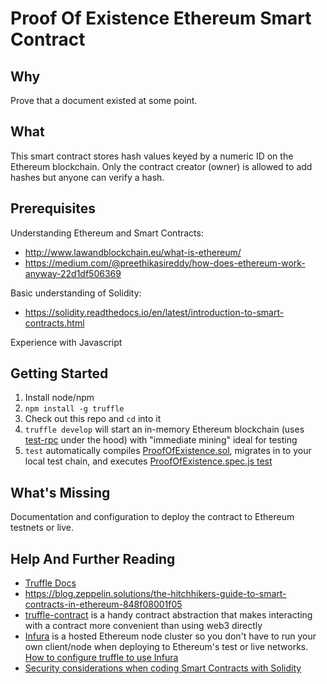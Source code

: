 # Proof Of Existence Ethereum Smart Contract

## Why
Prove that a document existed at some point.

## What
This smart contract stores hash values keyed by a numeric ID on the Ethereum blockchain. Only the contract creator (owner) is allowed to add hashes but anyone can verify a hash.

## Prerequisites
Understanding Ethereum and Smart Contracts:
- http://www.lawandblockchain.eu/what-is-ethereum/
- https://medium.com/@preethikasireddy/how-does-ethereum-work-anyway-22d1df506369

Basic understanding of Solidity: 
- https://solidity.readthedocs.io/en/latest/introduction-to-smart-contracts.html

Experience with Javascript

## Getting Started
1. Install node/npm
1. `npm install -g truffle`
2. Check out this repo and `cd` into it
2. `truffle develop` will start an in-memory Ethereum blockchain (uses [test-rpc](https://github.com/ethereumjs/testrpc) under the hood) with "immediate mining" ideal for testing
3. `test` automatically compiles [ProofOfExistence.sol](contracts/ProofOfExistence.sol), migrates in to your local test chain, and executes [ProofOfExistence.spec.js test](test/ProofOfExistence.spec.js)

## What's Missing
Documentation and configuration to deploy the contract to Ethereum testnets or live.

## Help And Further Reading
- [Truffle Docs](http://truffleframework.com/docs)
- https://blog.zeppelin.solutions/the-hitchhikers-guide-to-smart-contracts-in-ethereum-848f08001f05
- [truffle-contract](https://github.com/trufflesuite/truffle-contract) is a handy contract abstraction that makes 
interacting with a contract more convenient than using web3 directly
- [Infura](https://infura.io/) is a hosted Ethereum node cluster so you don't have to run your own client/node when deploying to Ethereum's test or live networks.
[How to configure truffle to use Infura](http://truffleframework.com/tutorials/using-infura-custom-provider)
- [Security considerations when coding Smart Contracts with Solidity](https://blog.zeppelin.solutions/onward-with-ethereum-smart-contract-security-97a827e47702)
